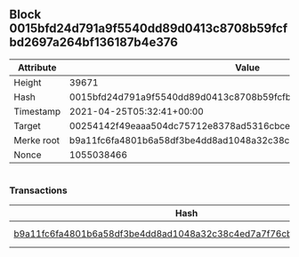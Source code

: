 ## Block 0015bfd24d791a9f5540dd89d0413c8708b59fcfbd2697a264bf136187b4e376

Attribute | Value
--- | ---
Height | 39671
Hash | 0015bfd24d791a9f5540dd89d0413c8708b59fcfbd2697a264bf136187b4e376
Timestamp | 2021-04-25T05:32:41+00:00
Target | 00254142f49eaaa504dc75712e8378ad5316cbcead634704b3734b6271167cc4
Merke root | b9a11fc6fa4801b6a58df3be4dd8ad1048a32c38c4ed7a7f76cb615de66814ab
Nonce | 1055038466

```

```

### Transactions

Hash | Amount
--- | ---
[b9a11fc6fa4801b6a58df3be4dd8ad1048a32c38c4ed7a7f76cb615de66814ab](b9a11fc6fa4801b6a58df3be4dd8ad1048a32c38c4ed7a7f76cb615de66814ab.md) | 10.00000000 SKEPTI 
